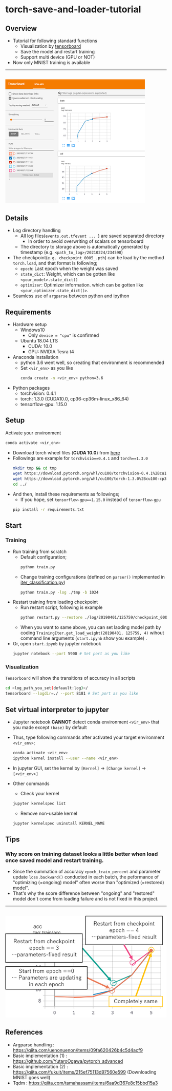 # torch-save-and-loader-tutorial
## Overview
- Tutorial for following standard functions
    - Visualization by [tensorboard](https://www.tensorflow.org/tensorboard?hl=ja)
    - Save the model and restart training 
    - Support multi device (GPU or NOT)
- Now only MNIST training is available

---
![Visuzlization of training suspension and restart](/readme-doc/tensorboard_img_50p.png)
---

## Details
- Log directory handling
    - All log files(`events.out.tfevent ... `) are saved separated directory
        - In order to avoid overwriting of scalars on tensorboard
    - The directory to storage above is automatically generated by timestamp (e.g. `<path_to_log>/20210224/234590`)
- The checkpoint(`e.g. checkpoint_0005_.pth`) can be load by the method `torch.load`, and that format is following;
    - `epoch`: Last epoch when the weight was saved
    - `state_dict`: Weight, which can be gotten like `<your_model>.state_dict()`
    - `optimizer`: Optimizer information. which can be gotten like `<your_optimizer.state_dict()>`.
- Seamless use of `argparse` between python and ipython

## Requirements
- Hardware setup
    - Windows10
        - Only `device = "cpu"` is confirmed 
    - Ubuntu 18.04 LTS
        - CUDA: 10.0
        - GPU: NVIDIA Tesra t4
- Anaconda installation
    - python 3.6 went well, so creating that environment is recommended
    - Set `<vir_env>` as you like
        ```bash
        conda create -n <vir_env> python=3.6
        ```
- Python packages
    - torchvision: 0.4.1
    - torch: 1.3.0 (CUDA10.0, cp36-cp36m-linux_x86_64)
    - tensorflow-gpu: 1.15.0
    
## Setup
Activate your environment
```bash
conda activate <vir_env>
```
- Download torch wheel files (**CUDA 10.0**) from [here](https://download.pytorch.org/whl/cu100/torch_stable.html)
- Followings are example for `torchvisio==0.4.1` and `torch==1.3.0`
    ```bash
    mkdir tmp && cd tmp
    wget https://download.pytorch.org/whl/cu100/torchvision-0.4.1%2Bcu100-cp36-cp36m-linux_x86_64.whl
    wget https://download.pytorch.org/whl/cu100/torch-1.3.0%2Bcu100-cp36-cp36m-linux_x86_64.whl
    cd ../
    ```
- And then, install these requirements as followings;
    - If you hope, set `tensorflow-gpu==1.15.0` instead of  `tensorflow-gpu`
    ```bash
    pip install -r requirements.txt
    ```
## Start
### Training
- Run training from scratch
    - Default configuration;
        ```bash
        python train.py
        ```
    -  Change training configurations (defined on `parser()` implemented in [iter_classification.py](src/iter_classification.py))
        ```bash
        python train.py -log ./tmp -b 1024  
        ```
- Restart training from loading checkpoint
    - Run restart script, following is example
        ```bash
        python restart.py --restore ./log/20190401/125759/checkpoint_0004_.pth
        ```
    - When you want to same above, you can set laoding model path by coding `TrainingIter.get_load_weight(20190401, 125759, 4)` wihout command line arguments (`start.ipynb` show you example) .
- Or, open `start.ipynb` by jupyter notebook
    ```bash
    jupyter notebook --port 5900 # Set port as you like
    ```

### Visualization
`Tensorboard` will show the transitions of accuracy in all scripts
```bash
cd <log_path_you_set(defaault:log)>/
tensorboard --logdir=./ --port 8181 # Set port as you like
```

## Set virtual interpreter to jupyter
- Jupyter notebook **CANNOT** detect conda environment `<vir_env>` that you made except `(base)` by default
- Thus, type following commands after activated your target environment `<vir_env>`;
    ```bash
    conda activate <vir_env>
    ipython kernel install --user --name <vir_env>
    ```
- In jupyter GUI, set the kernel by `[Kernel]` -> `[Change kernel]` -> `[<vir_env>]`

- Other commands
    - Check your kernel
    ```bash
    jupyter kernelspec list
    ```
    - Remove non-usable kernel
    ```bash
    jupyter kernelspec uninstall KERNEL_NAME
    ```

## Tips
### Why score on training dataset looks a little better when load once saved model and restart training.
- Since the summation of accuracy `epoch_train_percent` and parameter update `loss.backward()` conducted in each batch, the peformance of "optimizing (=ongoing) model" often worse than "optimized (=restored) model".
- That's why the score difference between "ongoing" and "restored" model don`t come from loading failure and is not fixed in this project.
---
![mismatch detail](/readme-doc/why_trainig_curve_mismatch.png)
---
## References
- Argparse handling : https://qiita.com/uenonuenon/items/09fa620426b4c5d4acf9
- Basic implementation (1) : https://github.com/YutaroOgawa/pytorch_advanced
- Basic implementation (2) : https://qiita.com/fukuit/items/215ef75113d97560e599 (Downloading MNIST goes well)
- Tqdm : https://qiita.com/tamahassam/items/6aa9d367e8c15bbd15a3